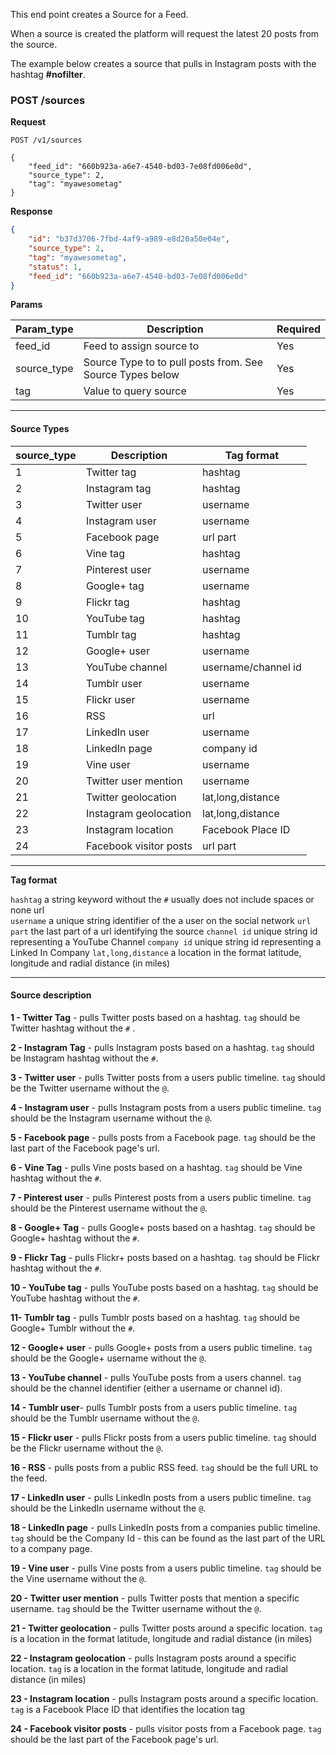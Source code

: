 
This end point creates a Source for a Feed.
 
When a source is created the platform will request the latest 20 posts from the source.

The example below creates a source that pulls in Instagram posts with the hashtag **#nofilter**.

### POST /sources

**Request**

```http
POST /v1/sources

{
    "feed_id": "660b923a-a6e7-4540-bd03-7e08fd006e0d",
    "source_type": 2,
    "tag": "myawesometag"
}
```

**Response**

```json
{
    "id": "b37d3706-7fbd-4af9-a989-e8d20a50e04e",
    "source_type": 2,
    "tag": "myawesometag",
    "status": 1,
    "feed_id": "660b923a-a6e7-4540-bd03-7e08fd006e0d"
}

```


**Params**  


| Param_type     | Description                       |  Required    |
| -------------  |-------------                      | -------     |
| feed_id        | Feed to assign source to          | Yes     |
| source_type    | Source Type to to pull posts from. See Source Types below | Yes |
| tag            | Value to query source             | Yes |

-----

#### Source Types  
 
| source_type   | Description     |  Tag format |
| ------------- |-------------    | -------     |
| 1             | Twitter tag     | hashtag     |
| 2             | Instagram tag   | hashtag     |
| 3             | Twitter user    | username    |
| 4             | Instagram user  | username    |
| 5             | Facebook page   | url part    |
| 6             | Vine tag        | hashtag     |
| 7             | Pinterest user  | username    |
| 8             | Google+ tag     | username    |
| 9             | Flickr tag      | hashtag     |
| 10            | YouTube tag     | hashtag     |
| 11            | Tumblr tag      | hashtag     |
| 12            | Google+ user    | username    |
| 13            | YouTube channel | username/channel id |
| 14            | Tumblr user     | username    |
| 15            | Flickr user     | username    |
| 16            | RSS             | url         |
| 17            | LinkedIn user   | username    |
| 18            | LinkedIn page   | company id  |
| 19            | Vine user       |  username   |
| 20            | Twitter user mention   |  username |
| 21            | Twitter geolocation   | lat,long,distance |
| 22            | Instagram geolocation |  lat,long,distance |
| 23            | Instagram location     | Facebook Place ID
| 24            | Facebook visitor posts   |  url part    |


---

**Tag format**

`hashtag` a string keyword without the `#` usually does not include spaces or none url  
`username` a unique string identifier of the a user on the social network 
`url part` the last part of a url identifying the source
`channel id` unique string id representing a YouTube Channel
`company id` unique string id representing a Linked In Company
`lat,long,distance` a location in the format latitude, longitude and radial distance (in miles) 

---

#### Source description

**1 - Twitter Tag**  - pulls Twitter posts based on a hashtag. `tag` should be Twitter hashtag without the `#` .

**2 - Instagram Tag**  - pulls Instagram posts based on a hashtag. `tag` should be Instagram hashtag without the `#`.
 
**3 - Twitter user**  - pulls Twitter posts from a users public timeline. `tag` should be the Twitter username without the `@`.
 
**4 - Instagram user**  - pulls Instagram posts from a users public timeline. `tag` should be the Instagram username without the `@`.
 
**5 - Facebook page**  - pulls posts from a Facebook page. `tag` should be the last part of the Facebook page's url.

**6 - Vine Tag**  - pulls Vine posts based on a hashtag. `tag` should be Vine hashtag without the `#`.
 
**7 - Pinterest user**  - pulls Pinterest posts from a users public timeline. `tag` should be the Pinterest username without the `@`.

**8 - Google+ Tag**  - pulls Google+ posts based on a hashtag. `tag` should be Google+ hashtag without the `#`.

**9 - Flickr Tag**  - pulls Flickr+ posts based on a hashtag. `tag` should be Flickr hashtag without the `#`.

**10 - YouTube tag**  - pulls YouTube posts based on a hashtag. `tag` should be YouTube hashtag without the `#`.

**11- Tumblr tag**   - pulls Tumblr posts based on a hashtag. `tag` should be Google+ Tumblr without the `#`.

**12 - Google+ user**  - pulls Google+ posts from a users public timeline. `tag` should be the Google+ username without the `@`.

**13 - YouTube channel** - pulls YouTube posts from a users channel. `tag` should be the channel identifier (either a username or channel id).

**14 - Tumblr user**- pulls Tumblr posts from a users public timeline. `tag` should be the Tumblr username without the `@`.   

**15 - Flickr user**  - pulls Flickr posts from a users public timeline. `tag` should be the Flickr username without the `@`. 

**16 - RSS** - pulls posts from a public RSS feed. `tag` should be the full URL to the feed.          

**17 - LinkedIn user**  - pulls LinkedIn posts from a users public timeline. `tag` should be the LinkedIn username without the `@`. 

**18 - LinkedIn page**   - pulls LinkedIn posts from a companies public timeline. `tag` should be the Company Id - this can be found as the last part of the URL to a company page. 

**19 - Vine user** - pulls Vine posts from a users public timeline. `tag` should be the Vine username without the `@`.      

**20 - Twitter user mention** - pulls Twitter posts that mention a specific username. `tag` should be the Twitter username without the `@`.  

**21 - Twitter geolocation** - pulls Twitter posts around a specific location. `tag` is a location in the format latitude, longitude and radial distance (in miles)  

**22 - Instagram geolocation** - pulls Instagram posts around a specific location. `tag` is a location in the format latitude, longitude and radial distance (in miles)   

**23 - Instagram location**  - pulls Instagram posts around a specific location. `tag` is a Facebook Place ID that identifies the location tag      

**24 - Facebook visitor posts**  - pulls visitor posts from a Facebook page. `tag` should be the last part of the Facebook page's url.  

